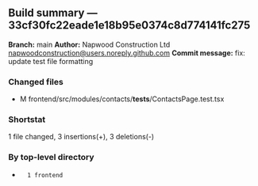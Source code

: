 ## Build summary — 33cf30fc22eade1e18b95e0374c8d774141fc275

**Branch:** main
**Author:** Napwood Construction Ltd <napwoodconstruction@users.noreply.github.com>
**Commit message:** fix: update test file formatting

### Changed files
 - M	frontend/src/modules/contacts/__tests__/ContactsPage.test.tsx

### Shortstat
 1 file changed, 3 insertions(+), 3 deletions(-)

### By top-level directory
 -       1 frontend
